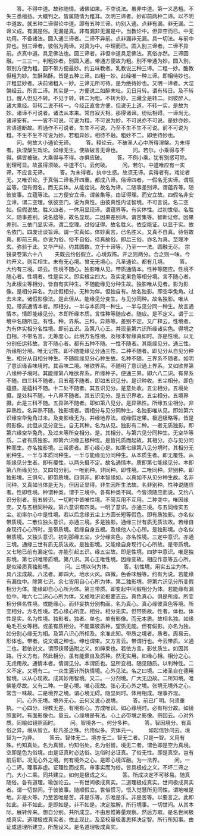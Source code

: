 <!-- { "loadSidebar": true } -->
　　答。不得中道。故称随情。诸佛如来。不空说法。虽非中道。第一义悉檀。不失三悉檀益。大概判之。皆属随情为粗耳。次明三谛者。妙却前两种二谛。以不明中道故。就五种二谛得论中道。即有五种三谛。约别入通。点非有漏。非无漏。二谛义成。有漏是俗。无漏是真。非有漏非无漏是中。当教论中。但异空而已。中无功用。不备诸法。圆入通三谛者。二谛不异前。点非漏非无漏。具一切法。与前中异也。别三谛者。彼俗为两谛。对真为中。中理而已。圆入别三谛者。二谛不异前。点真中道。具足佛法也。圆三谛者。非但中道具足佛法。真俗亦然。三谛圆融。一三三一。判粗妙者。别圆入通。带通方便故为粗。别不带通为妙。圆入别。带别方便为粗。圆不带方便最妙。约五味教者。乳教说三种三谛。二粗一妙。酪教但粗为妙。生酥熟酥。皆是五种三谛。四粗一妙。此经唯一种三谛。即相待妙也。开粗显妙者。决前诸粗入一妙。三谛无所可待。是为绝待妙也。又明一谛者。大涅槃经云。所言二谛。其实是一。方便说二如醉末吐。见日月转。谓有转日。及不转日。醒人但见不转。不见于转。转二为粗。不转为妙。三藏全是转二。同彼醉人。诸大乘经。带转二说不转一。今经正直舍方便。但说无上道。不转一实。是故为妙。诸谛不可说者。诸法从本来。常自寂灭相。那得诸谛。纷纭相碍。一谛尚无。诸谛安有。一一皆不可说。可说为粗。不可说为妙。不可说亦不可说。是妙亦妙。言语道断故。若通作不可说者。生生不可说。乃至不生不生不可说。前不可说为粗。不生不生不可说为妙。若粗异妙。相待不融。粗妙不二。即绝待妙也。
　　问。何故大小通论无谛。
　　答。释论云。不破圣人心中所得涅槃。为未得者。执涅槃生戏论。如缘无生。使故破言无谛也。
　　问。若尔。小乘得与不得。俱皆被破。大乘得与不得。亦俱应破。
　　答。不例小乘。犹有别惑可除。别理可显。故虽得须破。中道不尔。云何破。
　　问。若尔。中道唯应有一实谛。不应言无谛。
　　答。为未得者。执中生惑。故须无谛。实得者有。戏论者无。又唯识论。于真俗二谛名开四重。都成八谛。俗谛四者。一假名无实谛。谓瓶盆等。但有假名。而无实体。从能诠说。故名为谛。二随事差别谛。谓蕴界等。随彼彼事。立蕴等法。三方便安立谛。谓苦集等。由证得理。而安立故。四假名非安立谛。谓二空理。依彼空门。说为真性。由彼真性内证智境。不可言说。名二空如。但假说故。胜义四者。一体用显现谛。谓蕴界等。有实体性。过初世俗。名胜义。随事差别。说名蕴等。故名显现。二因果差别谛。谓苦集等。智断证修。因果差别。三依门显实谛。谓二空理。过俗证得。故名胜义。依空能证。以显于实。故名依门。四废诠谈旨谛。谓一实真如。体妙离言。已名胜义。又真不自真。待俗故真。即前三真。亦说为俗。俗不自俗。待真故俗。即后三俗。亦名为真。至理冲玄。弥验于此。又华严经。约其圆数。立于十谛等。乃至一一法。圆融无尽。
宗镜录卷第六十八
　　夫既云约俗假立。心境双陈。开之则两分。合之则一味。今约开义。则互相生。未有无心境。曾无无境心。凡圣通论。都有几境。
　　答。大约有三境。颂云。性境不随心。独影唯从见。带质通情本。性种等随应。性境不随心者。性境者。性是实义。即实根尘四大。及实定果色等相分境。言不随心者。为此根尘等相分。皆自有实种生。不随能缘见分种生故。独影唯从见者。影为影像。是相分异名。为此假相分。无种为伴。但独自有。故名独影。即空华兔角。过去未来。诸假影像法。是此但从。能缘见分变生。与见分同种。故名独影。唯从见。带质通情本者。即相分。一半与本质同一种生。一半与见分同一种生。故言通情本。情即能缘见分。本即所缘本质。言性种等随应者。随应。是不定义。谓于三境中名随所应。有性。种。界系。三科。异熟等。差别不定。又广释云。性境者。为有体实相分名性境。即前五识。及第八心王。并现量第六识所缘诸实色。得境之自相。不带名言。无筹度心。此境方名性境。及根本智缘真如时。亦是性境。以无分别任运转故。言不随心者。都有五种不随。一性不随者。其能缘见分。通三性。所缘相分境。唯无记性。即不随能缘见分通三性。二种不随者。即见分从自见分种生。相分从自相分种生。不随能缘见分心种生故。名种不随。三界系不随者。如明了意识缘香味境时。其香味二境。唯欲界系。不随明了意识通上界系。又如欲界第八缘种子境时。其能缘第八唯欲界系。所缘种子。便通三界。即六八二识。有界系不随。四三科不随者。且五蕴不随者。即如五识见分。是识种收。五尘相分。即色蕴摄。是蕴科不随。十二处不随者。其五识见分。是意处收。五尘相分。五境处摄。是处科不随。十八界不随者。其五识见分。是五识界收。五尘相分。五境界摄。此是三科不随。五异熟不随者。即如第八见分。是异熟性。所缘五尘相分。非异熟性。名异熟不随。独影境者。谓相分与见分同种生。名独影唯从见。即如第六识缘空华兔角过未。及变影缘无为。并缘地界法。或缘假定果。极迥极略等。皆是假影像。此但从见分变生。自无其种。名为从见。独影有二种。一者无质独影。即第六缘空华兔角。及过未等所变相分。是。其相分。与第六见分同种生。无空华等质。二者有质独影。即第六识缘五根种现。是皆托质而起故。其相分。亦与见分同种而生。亦名独影境。三带质者。即心缘心是。如第七缘第八见分境时。其相分无别种生。一半与本质同种生。一半与能缘见分同种生。从本质生者。即无覆性。从能缘见分生者。即有覆性。以两头摄不定。故名通情本。质即第七能缘见分。本即第八所缘见分。又四句分别。一唯别种。非同种。即性境。二唯同种。非别种。即独影境。三俱句。即带质境。四俱非。即本智缘如。以真如不从见分种生故。名非同种。又真如当体是无为。但因证显得。非生因所生法故。名非别种。性种说随应者。性即性境。种谓种类。谓于三境中。各有种类不同。今皆须随应而说。又约八识分别者。前五转识。一切时中皆唯性境。不简互用不互用。二种变中。唯因缘变。又与五根同种故。第六意识有四类。一明了意识。亦通三境。与五同缘实五尘。初率尔心中是性境。若以后念缘五尘上方圆长短等假色。即有质独影。亦名似带质境。二散位独头意识。亦通三境。多是独影。通缘三世有质无质法故。若缘自身现行心心所时。是带质境。若缘自身五根。及缘他人心心所。是独影境。亦名似带质境。又独头意识。初刹那缘五尘。少分缘实色。亦名性境。三定中意识。亦通三境。通缘三世有质无质法故。是独影境。又能缘自身现行心心所故。是带质境。又七地已前有漏定位。亦能引起五识。缘五尘故。即是性境。四梦中意识。唯是独影境。第七识唯带质境。第八识。其心王唯性境。因缘变故。相应作意等五心所。是似带质真独影境。
　　问。三境以何为体。
　　答。初性境。用实五尘为体。具八法成故。八法者。即四大。地水火风。四微。色香味触等。约有为说。若能缘有漏位中。除第七识。余七皆用自心心所为体。第二独影境。将第六识见分所变假相分为体。能缘即自心心所为体。第三带质。即变起中间假相分为体。若能缘有漏位中。唯六七二识心心所为体。又成唯识论枢要志云。真色真心。俱是所缘。所变相分俱名性境。或能缘心。而非妄执分别构画。名为真心。真心缘彼真色等境。所变相分。方名性境。若心缘心所变。相分。相分无实。但带质故。性者。体也。体性是实。名为性境。独影者。独者。单也。单有影像。而无本质。故相名独。如缘龟毛石女等相。或虽有质相分。不能熏彼质种。望质无能。但有假影。亦名为独。如分别心缘无为相。及第八识心所相及。余准此知。带质之境者。质者。周易云。形体也。带者。说文谓之绅也。绅也谓束。又方言云。带谓行也。今云带质。义通二也。若依说文。谓即挟带逼附之义。如绅束也。若依方言。影仗质生。如因其路。行义方有。然此相分。虽有能熏自及质种。然无实用。如缘心相。相分之心。无虑用故。通情本者。情谓见分。本谓质也。显所变相。随见随质。以判种性。二义不定。又境有二。一众生遍计所执情境。心外见法。名之曰境。二诸圣自在德用智境。以从心现故。成其妙用智境。又二。一分剂境。广大无边故。二所知境。唯佛能尽故。又有二种。一是心境。唯心现故。张心无心外之境。张境无境外之心。常含一味故。二是境界之境。谓心境无碍。隐显同时。体用相成。理事齐现。
　　问。心外无境。境外无心。云何又说心说境。
　　答。前已广明。何须重执。一心四分。理教无差。有境有心。方成唯识。如心缘境时。必有相分故。如镜照面时。有面影像也。量云。心缘境是有法。心上必带境之影像。宗因云。心对外质。同喻如镜照面时。
　　问。智境各一。何分多种。
　　答。智因境分。有真俗之异。境从智立。标凡圣之殊。约用似多。究体元一。
　　如起信钞问云。境智为一为异。
　　答云。智体无二。境亦无二。智无二者。只是一智。义用有殊。约知真处。名为真智。约知俗处。名为俗智。境无二者。谓色即是空为真境。空即是色为俗境。由是证真时必达俗。达俗时必证真。了俗无性。即是真空。岂有前后耶。况无心外之境。何有境外之心。是即心境浑融。为一法界。
　　问。一心二谛。理事非虚。证理性而成真。审事实而为俗。皆具极成之义。不坏二谛之门。大小二乘。同共建立。如何是极成之义。
　　答。所成决定不可移易。随真随俗。各有道理。瑜伽论云。一有世间极成真实。二道理极成真实。世间极成真实者。谓一切世间。于彼彼事。随顺假立。世俗惯习。悟入觉慧所见同性。谓地唯是地。非是火等。乃至苦唯是苦。非是乐等。乐唯是乐。非是苦等。以要言之。此即如此。非不如此。是即如是。非不如是。决定胜解。所行境事。一切世间。从其本际。展转传来。想自分别。共所成立。不由思惟筹量观察。然后方取。是名世间极成真实。道理极成真实者。依止现比。及至校量极善思择决定智。所行所知事。由证成道理所建立。所施设义。是名道理极成真实。
